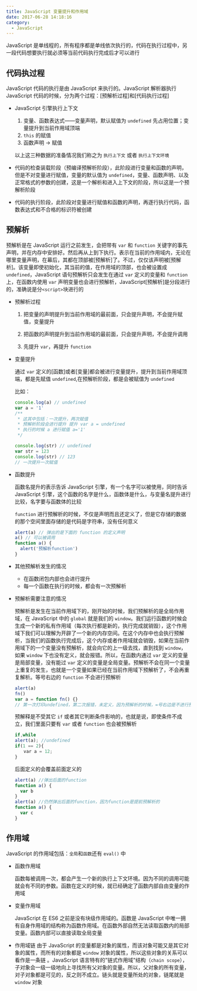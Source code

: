 ```yaml
---
title: JavaScript 变量提升和作用域
date: 2017-06-28 14:18:16
category:
  - JavaScript
---
```


JavaScript 是单线程的，所有程序都是单线依次执行的，代码在执行过程中，另一段代码想要执行就必须等当前代码执行完成后才可以进行

## 代码执过程

JavaScript 代码的执行是由 JavaScript 来执行的。JavaScript 解析器执行 JavaScript 代码的时候，分为两个过程：[预解析过程]和[代码执行过程]

- JavaScript 引擎执行上下文

  1. 变量、函数表达式——变量声明，默认赋值为 `undefined` 先占用位置；变量提升到当前作用域顶端
  2. `this` 的赋值
  3. 函数声明 -> 赋值

  以上这三种数据的准备情况我们称之为 `执行上下文` 或者 `执行上下文环境`

- 代码的检查装载阶段（预编译预解析阶段），此阶段进行变量和函数的声明，但是不对变量进行赋值，变量的默认值为 `undefined`，变量、函数声明、以及正常格式的参数的创建，这是一个解析和进入上下文的阶段，所以这是一个预解析阶段

- 代码的执行阶段，此阶段对变量进行赋值和函数的声明，再逐行执行代码，函数表达式和不合格的标识符被创建

## 预解析

预解析是在 JavaScript 运行之前发生，会把带有 `var` 和 `function` 关键字的事先声明，并在内存中安排好。然后再从上到下执行。表示在当前的作用域内，无论在哪里变量声明，在幕后，其都在顶部被[预解析]了。不过，仅仅该声明被[预解析]。该变量即使初始化，其当前的值，在作用域的顶部，也会被设置成 `undefined`，JavaScript 语句预解析只会发生在通过 `var` 定义的变量和 `function` 上，在函数内使用 `var` 声明变量也会进行预解析，JavaScript[预解析]是分段进行的，准确说是分`<script>`块进行的

- 预解析过程

  1. 把变量的声明提升到当前作用域的最前面，只会提升声明，不会提升赋值，变量提升

  2. 把函数的声明提升到当前作用域的最前面，只会提升声明，不会提升调用

  3. 先提升 `var`，再提升 `function`

- 变量提升

  通过 `var` 定义的[函数]或者[变量]都会被进行变量提升，提升到当前作用域顶端，都是先赋值 `undefined`,在预解析阶段，都是会被赋值为 `undefined`

  比如：

  ```js
  console.log(a) // undefined
  var a = '1'
  /**
   * 这其中包括：一次提升，两次赋值
   * 预解析阶段会进行提升 提升 var a = undefined
   * 执行的时候 a 进行赋值 a='1'
   */

  console.log(str) // undefined
  var str = 123
  console.log(str) // 123
  // 一次提升一次赋值
  ```

- 函数提升

  函数名提升的表示告诉 JavaScript 引擎，有一个名字可以被使用，同时告诉 JavaScript 引擎，这个函数的名字是什么，函数体是什么，与变量名提升进行比较，名字要与函数体的比较

  `function` 进行预解析的时候，不仅是声明而且还定义了，但是它存储的数据的那个空间里面存储的是代码是字符串，没有任何意义

  ```js
  alert(a) // 弹出的是下面的 function 的定义声明
  a() // 可以被调用
  function a() {
    alert('预解析function')
  }
  ```

- 其他预解析发生的情况

  - 在函数闭包内部也会进行提升
  - 每一个函数在执行的时候，都会有一次预解析

- 预解析需要注意的情况

  预解析是发生在当前作用域下的，刚开始的时候，我们预解析的是全局作用域，在 JavaScript 中的 `global` 就是我们的 `window`。我们运行函数的时候会生成一个新的私有作用域（每次执行都是新的，执行完成就销毁），这个作用域下我们可以理解为开辟了一个新的内存空间。在这个内存中也会执行预解析，当我们的函数执行完成后，这个内存或者作用域就会销毁，如果在当前作用域下的一个变量没有预解析，就会向它的上一级去找，直到找到 `window`，如果 `window` 下也没有定义，就会报错。所以，在函数内通过 `var` 定义的变量是局部变量，没有能过 `var` 定义的变量是全局变量。预解析不会在同一个变量上重复的发生，也就是一个变量如果已经在当前作用域下预解析了，不会再重复解析。等号右边的 `function` 不会进行预解析

  ```js
  alert(a)
  fn()
  var a = function fn() {}
  // 第一次打印undefined，第二次报错，未定义，因为预解析的时候，=号右边是不进行预解析的。
  ```

  预解释是不受其它 `if` 或者其它判断条件影响的，也就是说，即使条件不成立，我们里面只要有 `var` 或者 `function` 也会被预解析

  ```js
  if,while
  alert(a); //undefined
  if(1 == 2){
  　　var a = 12;
  }
  ```

  后面定义的会覆盖前面定义的

  ```js
  alert(a) //弹出后面的function
  function a() {
    var b
  }
  alert(a) //仍然弹出后面的function，因为function是提前预解析的
  function a() {
    var c
  }
  ```

## 作用域

JavaScript 的作用域包括：`全局`和`函数`还有 `eval()` 中

- 函数作用域

  函数每被调用一次，都会产生一个新的执行上下文环境。因为不同的调用可能就会有不同的参数。函数在定义的时候，就已经确定了函数内部自由变量的作用域

- 变量作用域

  JavaScript 在 ES6 之前是没有块级作用域的。函数是 JavaScript 中唯一拥有自身作用域的结构称为函数作用域。在函数外部自然无法读取函数内的局部变量。函数内部可以直接读取全局变量

- 作用域链
  由于 JavaScript 的变量都是对象的属性，而该对象可能又是其它对象的属性，而所有的对象都是 `window` 对象的属性，所以这些对象的关系可以看作是一条链 。JavaScript 语言特有的"链式作用域"结构（`chain scope`），子对象会一级一级地向上寻找所有父对象的变量。所以，父对象的所有变量，对子对象都是可见的，反之则不成立。链头就是变量所处的对象，链尾就是 `window` 对象
